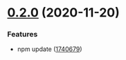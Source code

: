 # [0.2.0](https://github.com/newrelic-experimental/nr1-facinator/compare/v0.1.0...v0.2.0) (2020-11-20)


### Features

* npm update ([1740679](https://github.com/newrelic-experimental/nr1-facinator/commit/174067995b2f8611ee3e4a75419f6af1d706464e))
